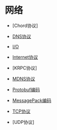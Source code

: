 # 网络

- [Chord协议]

- [DNS协议](dns.md)

- [I/O](io.md)

- [Internet协议](ip.md)

- [KRPC协议]

- [MDNS协议](mdns.md)

- [Protobuf编码](protobuf.md)

- [MessagePack编码](msgpack.md)

- [TCP协议](tcp.md)

- [UDP协议]

  


